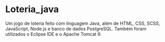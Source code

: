 # Loteria_java
Um jogo de loteria feito com linguagem Java, além de HTML, CSS, SCSS, JavaScript, Node.js e banco de dados PostgreSQL. Também foram utilizados o Eclipse IDE e o Apache Tomcat 9.